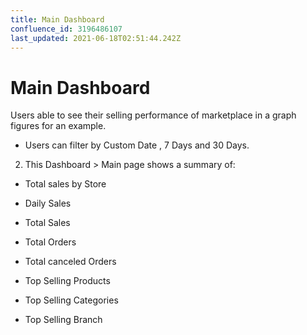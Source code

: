```yaml
---
title: Main Dashboard
confluence_id: 3196486107
last_updated: 2021-06-18T02:51:44.242Z
---
```


# Main Dashboard

Users able to see their selling performance of marketplace in a graph figures for an example. 

- Users can filter by Custom Date , 7 Days and 30 Days.

2. This Dashboard  > Main page shows a summary of:

- Total sales by Store

- Daily Sales

- Total Sales

- Total Orders

- Total canceled Orders

- Top Selling Products

- Top Selling Categories

- Top Selling Branch
